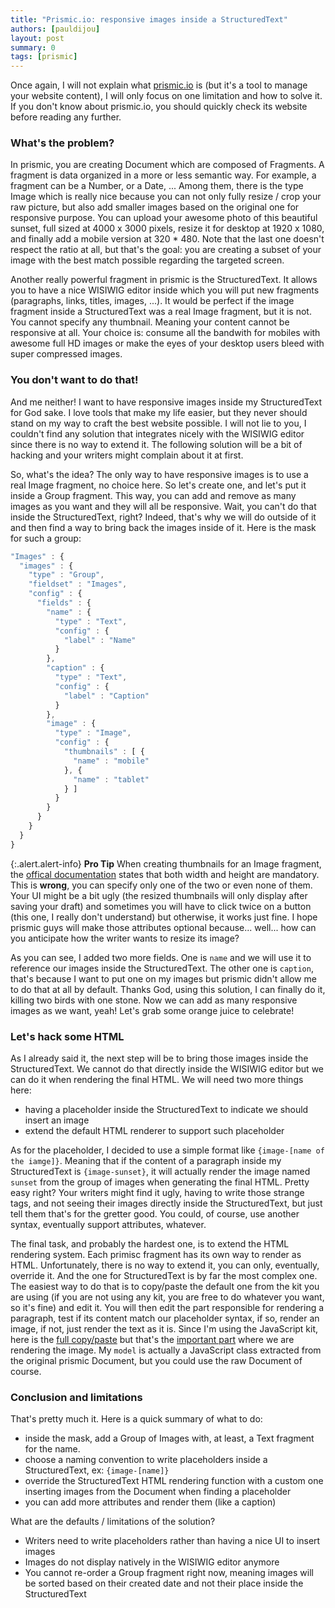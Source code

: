```yaml
---
title: "Prismic.io: responsive images inside a StructuredText"
authors: [pauldijou]
layout: post
summary: 0
tags: [prismic]
---
```


Once again, I will not explain what [prismic.io](http://primic.io) is (but it's a tool to manage your website content), I will only focus on one limitation and how to solve it. If you don't know about prismic.io, you should quickly check its website before reading any further.

### What's the problem?

In prismic, you are creating Document which are composed of Fragments. A fragment is data organized in a more or less semantic way. For example, a fragment can be a Number, or a Date, ... Among them, there is the type Image which is really nice because you can not only fully resize / crop your raw picture, but also add smaller images based on the original one for responsive purpose. You can upload your awesome photo of this beautiful sunset, full sized at 4000 x 3000 pixels, resize it for desktop at 1920 x 1080, and finally add a mobile version at 320 * 480. Note that the last one doesn't respect the ratio at all, but that's the goal: you are creating a subset of your image with the best match possible regarding the targeted screen.

Another really powerful fragment in prismic is the StructuredText. It allows you to have a nice WISIWIG editor inside which you will put new fragments (paragraphs, links, titles, images, ...). It would be perfect if the image fragment inside a StructuredText was a real Image fragment, but it is not. You cannot specify any thumbnail. Meaning your content cannot be responsive at all. Your choice is: consume all the bandwith for mobiles with awesome full HD images or make the eyes of your desktop users bleed with super compressed images.

### You don't want to do that!

And me neither! I want to have responsive images inside my StructuredText for God sake. I love tools that make my life easier, but they never should stand on my way to craft the best website possible. I will not lie to you, I couldn't find any solution that integrates nicely with the WISIWIG editor since there is no way to extend it. The following solution will be a bit of hacking and your writers might complain about it at first.

So, what's the idea? The only way to have responsive images is to use a real Image fragment, no choice here. So let's create one, and let's put it inside a Group fragment. This way, you can add and remove as many images as you want and they will all be responsive. Wait, you can't do that inside the StructuredText, right? Indeed, that's why we will do outside of it and then find a way to bring back the images inside of it. Here is the mask for such a group:

~~~ javascript
"Images" : {
  "images" : {
    "type" : "Group",
    "fieldset" : "Images",
    "config" : {
      "fields" : {
        "name" : {
          "type" : "Text",
          "config" : {
            "label" : "Name"
          }
        },
        "caption" : {
          "type" : "Text",
          "config" : {
            "label" : "Caption"
          }
        },
        "image" : {
          "type" : "Image",
          "config" : {
            "thumbnails" : [ {
              "name" : "mobile"
            }, {
              "name" : "tablet"
            } ]
          }
        }
      }
    }
  }
}
~~~

{:.alert.alert-info}
  **Pro Tip** When creating thumbnails for an Image fragment, the [offical documentation](https://developers.prismic.io/documentation/UjBeuLGIJ3EKtgBV/repository-administrators-manual#document-masks) states that both width and height are mandatory. This is **wrong**, you can specify only one of the two or even none of them. Your UI might be a bit ugly (the resized thumbnails will only display after saving your draft) and sometimes you will have to click twice on a button (this one, I really don't understand) but otherwise, it works just fine. I hope prismic guys will make those attributes optional because... well... how can you anticipate how the writer wants to resize its image?

As you can see, I added two more fields. One is `name` and we will use it to reference our images inside the StructuredText. The other one is `caption`, that's because I want to put one on my images but prismic didn't allow me to do that at all by default. Thanks God, using this solution, I can finally do it, killing two birds with one stone. Now we can add as many responsive images as we want, yeah! Let's grab some orange juice to celebrate!

### Let's hack some HTML

As I already said it, the next step will be to bring those images inside the StructuredText. We cannot do that directly inside the WISIWIG editor but we can do it when rendering the final HTML. We will need two more things here:

* having a placeholder inside the StructuredText to indicate we should insert an image
* extend the default HTML renderer to support such placeholder

As for the placeholder, I decided to use a simple format like `{image-[name of the iamge]}`. Meaning that if the content of a paragraph inside my StructuredText is `{image-sunset}`, it will actually render the image named `sunset` from the group of images when generating the final HTML. Pretty easy right? Your writers might find it ugly, having to write those strange tags, and not seeing their images directly inside the StructuredText, but just tell them that's for the gretter good. You could, of course, use another syntax, eventually support attributes, whatever.

The final task, and probably the hardest one, is to extend the HTML rendering system. Each primisc fragment has its own way to render as HTML. Unfortunately, there is no way to extend it, you can only, eventually, override it. And the one for StructuredText is by far the most complex one. The easiest way to do that is to copy/paste the default one from the kit you are using (if you are not using any kit, you are free to do whatever you want, so it's fine) and edit it. You will then edit the part responsible for rendering a paragraph, test if its content match our placeholder syntax, if so, render an image, if not, just render the text as it is. Since I'm using the JavaScript kit, here is the [full copy/paste](https://github.com/pauldijou/farewell/blob/9a744565d7e66f06aa9a3edf7e360db0f00c70aa/scripts/prismic.js#L65-L159) but that's the [important part](https://github.com/pauldijou/farewell/blob/9a744565d7e66f06aa9a3edf7e360db0f00c70aa/scripts/prismic.js#L105-L117) where we are rendering the image. My `model` is actually a JavaScript class extracted from the original prismic Document, but you could use the raw Document of course.

### Conclusion and limitations

That's pretty much it. Here is a quick summary of what to do:

* inside the mask, add a Group of Images with, at least, a Text fragment for the name.
* choose a naming convention to write placeholders inside a StructuredText, ex: `{image-[name]}`
* override the StructuredText HTML rendering function with a custom one inserting images from the Document when finding a placeholder
* you can add more attributes and render them (like a caption)

What are the defaults / limitations of the solution?

* Writers need to write placeholders rather than having a nice UI to insert images
* Images do not display natively in the WISIWIG editor anymore
* You cannot re-order a Group fragment right now, meaning images will be sorted based on their created date and not their place inside the StructuredText
